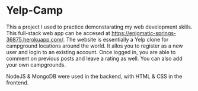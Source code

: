 # Yelp-Camp
This a project I used to practice demonstarating my web development skills. This full-stack web app can be accesed at https://enigmatic-springs-36875.herokuapp.com/. The website is essentially a Yelp clone for campground locations around the world. It allos you to register as a new user and login to an existing account. Once logged in, you are able to comment on previous posts and leave a rating as well. You can also add your own campgrounds.

NodeJS & MongoDB were used in the backend, with HTML & CSS in the frontend.
